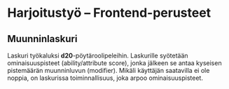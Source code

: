 # Harjoitustyö – Frontend-perusteet
## Muunninlaskuri

Laskuri työkaluksi **d20**-pöytäroolipeleihin.
Laskurille syötetään ominaisuuspisteet (ability/attribute score), jonka jälkeen se antaa kyseisen pistemäärän muunninluvun (modifier).
Mikäli käyttäjän saatavilla ei ole noppia, on laskurissa toiminnallisuus, joka arpoo ominaisuuspisteet.